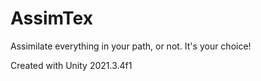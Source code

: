 # AssimTex
Assimilate everything in your path, or not. It's your choice!

Created with Unity 2021.3.4f1